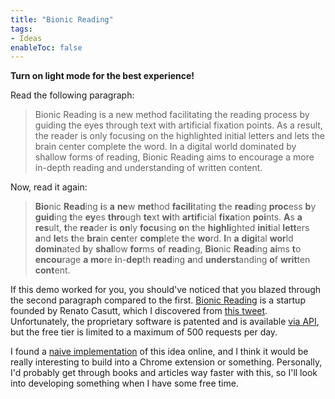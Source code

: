 ```yaml
---
title: "Bionic Reading"
tags:
- Ideas
enableToc: false
---
```


**Turn on light mode for the best experience!**

Read the following paragraph:
> Bionic Reading is a new method facilitating the reading process by guiding the eyes through text with artificial fixation points. As a result, the reader is only focusing on the highlighted initial letters and lets the brain center complete the word. In a digital world dominated by shallow forms of reading, Bionic Reading aims to encourage a more in-depth reading and understanding of written content.

Now, read it again:
> **Bio**nic **Read**ing **i**s **a** **ne**w **met**hod **facili**tating **t**he **read**ing **proc**ess **b**y **guid**ing **t**he **ey**es **thro**ugh **te**xt **wi**th **artif**icial **fixa**tion **poi**nts. **A**s **a** **res**ult, **t**he **rea**der **i**s **on**ly **focu**sing **o**n **t**he **highli**ghted **init**ial **lett**ers **a**nd **le**ts **t**he **bra**in **cen**ter **comp**lete **t**he **wo**rd. **I**n **a** **digi**tal **wor**ld **domin**ated **b**y **shal**low **for**ms **o**f **read**ing, **Bio**nic **Read**ing **ai**ms **t**o **encou**rage **a** **mo**re **i**n-**dep**th **read**ing **a**nd **underst**anding **o**f **writ**ten **cont**ent.

If this demo worked for you, you should've noticed that you blazed through the second paragraph compared to the first. [Bionic Reading](https://bionic-reading.com/) is a startup founded by Renato Casutt, which I discovered from [this tweet](https://twitter.com/juanbuis/status/1526900107379105793?s=20&t=oNO87_mqH0x8BHOawmL1Jw). Unfortunately, the proprietary software is patented and is available [via API](https://rapidapi.com/bionic-reading-bionic-reading-default/api/bionic-reading1/), but the free tier is limited to a maximum of 500 requests per day. 

I found a [naive implementation](https://codesandbox.io/s/agitated-taussig-zfppc7?file=/pages/index.tsx) of this idea online, and I think it would be really interesting to build into a Chrome extension or something. Personally, I'd probably get through books and articles way faster with this, so I'll look into developing something when I have some free time.

